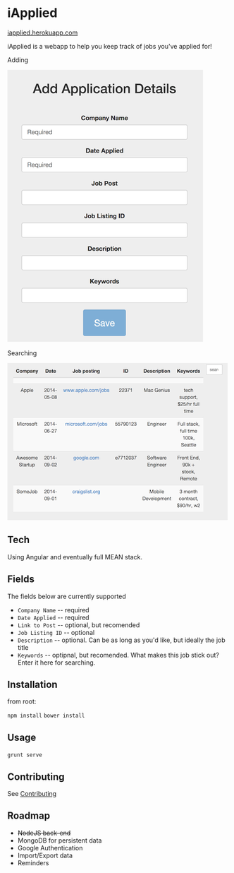 iApplied
=======
[iapplied.herokuapp.com](iapplied.herokuapp.com)

iApplied is a webapp to help you keep track of jobs you've applied for!

Adding

![](./add.png)


Searching

![](./list.png)



Tech
-----
Using Angular and eventually full MEAN stack.


Fields
-------

The fields below are currently supported

* `Company Name` -- required
* `Date Applied` -- required
* `Link to Post` -- optional, but recomended
* `Job Listing ID` -- optional
* `Description` -- optional. Can be as long as you'd like, but ideally the job title
* `Keywords` -- optipnal, but recomended. What makes this job stick out? Enter it here for searching.

Installation
-----------
from root:

`npm install`
`bower install`

Usage
-----
`grunt serve`

Contributing
------------

See [Contributing](CONTRIBUTING.md)



Roadmap
---
* ~~NodeJS back-end~~
* MongoDB for persistent data
* Google Authentication
* Import/Export data
* Reminders